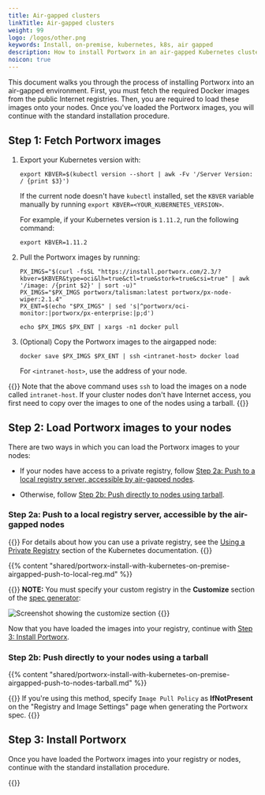 ```yaml
---
title: Air-gapped clusters
linkTitle: Air-gapped clusters
weight: 99
logo: /logos/other.png
keywords: Install, on-premise, kubernetes, k8s, air gapped
description: How to install Portworx in an air-gapped Kubernetes cluster
noicon: true
---
```


This document walks you through the process of installing Portworx into an air-gapped environment. First, you must fetch the required Docker images from the public Internet registries. Then, you are required to load these images onto your nodes. Once you've loaded the Portworx images, you will continue with the standard installation procedure.

## Step 1: Fetch Portworx images

1. Export your Kubernetes version with:

    ```text
    export KBVER=$(kubectl version --short | awk -Fv '/Server Version: / {print $3}')
    ```

    If the current node doesn't have `kubectl` installed, set the `KBVER` variable manually by running `export KBVER=<YOUR_KUBERNETES_VERSION>`.

    For example, if your Kubernetes version is `1.11.2`, run the following command:

    ```text
    export KBVER=1.11.2
    ```

2. Pull the Portworx images by running:

    ```text
    PX_IMGS="$(curl -fsSL "https://install.portworx.com/2.3/?kbver=$KBVER&type=oci&lh=true&ctl=true&stork=true&csi=true" | awk '/image: /{print $2}' | sort -u)"
    PX_IMGS="$PX_IMGS portworx/talisman:latest portworx/px-node-wiper:2.1.4"
    PX_ENT=$(echo "$PX_IMGS" | sed 's|^portworx/oci-monitor:|portworx/px-enterprise:|p;d')

    echo $PX_IMGS $PX_ENT | xargs -n1 docker pull
    ```

3. (Optional) Copy the Portworx images to the airgapped node:

    ```text
    docker save $PX_IMGS $PX_ENT | ssh <intranet-host> docker load
    ```

    For `<intranet-host>`, use the address of your node.

{{<info>}}
Note that the above command uses `ssh` to load the images on a node called `intranet-host`. If your cluster nodes don't have Internet access, you first need to copy over the images to one of the nodes using a tarball.
{{</info>}}

## Step 2: Load Portworx images to your nodes

There are two ways in which you can load the Portworx images to your nodes:

- If your nodes have access to a private registry, follow [Step 2a: Push to a local registry server, accessible by air-gapped nodes](#step-2a-push-to-a-local-registry-server-accessible-by-the-air-gapped-nodes).

- Otherwise, follow [Step 2b: Push directly to nodes using tarball](#step-2b-push-directly-to-your-nodes-using-a-tarball).

### Step 2a: Push to a local registry server, accessible by the air-gapped nodes

{{<info>}}
For details about how you can use a private registry, see the  [Using a Private Registry](https://kubernetes.io/docs/concepts/containers/images/#using-a-private-registry) section of the Kubernetes documentation.
{{</info>}}

{{% content "shared/portworx-install-with-kubernetes-on-premise-airgapped-push-to-local-reg.md" %}}

{{<info>}}
**NOTE:** You must specify your custom registry in the **Customize** section of the <a href="https://central.portworx.com" target="tab">spec generator</a>:

![Screenshot showing the customize section](/img/spec-generator-customize-section.png)
{{</info>}}


Now that you have loaded the images into your registry, continue with [Step 3: Install Portworx](#step-3-install-portworx).


### Step 2b: Push directly to your nodes using a tarball

{{% content "shared/portworx-install-with-kubernetes-on-premise-airgapped-push-to-nodes-tarball.md" %}}

{{<info>}}
If you're using this method, specify `Image Pull Policy` as **IfNotPresent** on the "Registry and Image Settings" page when generating the Portworx spec.
{{</info>}}

## Step 3: Install Portworx

Once you have loaded the Portworx images into your registry or nodes, continue with the standard installation procedure.

{{<homelist series2="k8s-airgapped">}}
